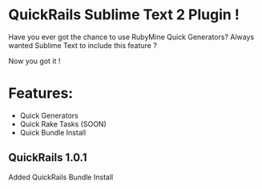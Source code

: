 # QuickRails Sublime Text 2 Plugin !

Have you ever got the chance to use RubyMine Quick Generators?
Always wanted Sublime Text to include this feature ?

Now you got it !

# Features:

* Quick Generators
* Quick Rake Tasks (SOON)
* Quick Bundle Install

## QuickRails 1.0.1

Added QuickRails Bundle Install